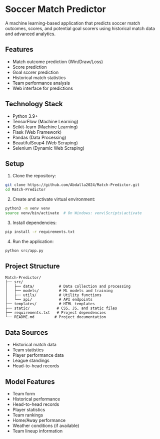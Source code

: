 # Soccer Match Predictor

A machine learning-based application that predicts soccer match outcomes, scores, and potential goal scorers using historical match data and advanced analytics.

## Features

- Match outcome prediction (Win/Draw/Loss)
- Score prediction
- Goal scorer prediction
- Historical match statistics
- Team performance analysis
- Web interface for predictions

## Technology Stack

- Python 3.9+
- TensorFlow (Machine Learning)
- Scikit-learn (Machine Learning)
- Flask (Web Framework)
- Pandas (Data Processing)
- BeautifulSoup4 (Web Scraping)
- Selenium (Dynamic Web Scraping)

## Setup

1. Clone the repository:

```bash
git clone https://github.com/Abdalla2024/Match-Predictor.git
cd Match-Predictor
```

2. Create and activate virtual environment:

```bash
python3 -m venv venv
source venv/bin/activate  # On Windows: venv\Scripts\activate
```

3. Install dependencies:

```bash
pip install -r requirements.txt
```

4. Run the application:

```bash
python src/app.py
```

## Project Structure

```
Match-Predictor/
├── src/
│   ├── data/           # Data collection and processing
│   ├── models/         # ML models and training
│   ├── utils/          # Utility functions
│   └── api/            # API endpoints
├── templates/          # HTML templates
├── static/            # CSS, JS, and static files
├── requirements.txt   # Project dependencies
└── README.md         # Project documentation
```

## Data Sources

- Historical match data
- Team statistics
- Player performance data
- League standings
- Head-to-head records

## Model Features

- Team form
- Historical performance
- Head-to-head records
- Player statistics
- Team rankings
- Home/Away performance
- Weather conditions (if available)
- Team lineup information
